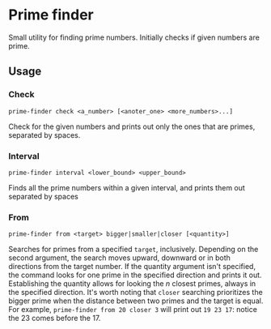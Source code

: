 # Prime finder

Small utility for finding prime numbers. Initially checks if given numbers are prime.

## Usage

### Check
```
prime-finder check <a_number> [<anoter_one> <more_numbers>...]
```

Check for the given numbers and prints out only the ones that are primes, separated by spaces.

### Interval
```
prime-finder interval <lower_bound> <upper_bound>
```

Finds all the prime numbers within a given interval, and prints them out separated by spaces

### From
```
prime-finder from <target> bigger|smaller|closer [<quantity>]
```

Searches for primes from a specified `target`, inclusively. Depending on the second argument, the search moves upward, downward or in both directions from the target number. If the quantity argument isn't specified, the command looks for one prime in the specified direction and prints it out. Establishing the quantity allows for looking the *n* closest primes, always in the specified direction.
It's worth noting that `closer` searching prioritizes the bigger prime when the distance between two primes and the target is equal. For example, `prime-finder from 20 closer 3` will print out `19 23 17`: notice the 23 comes before the 17.